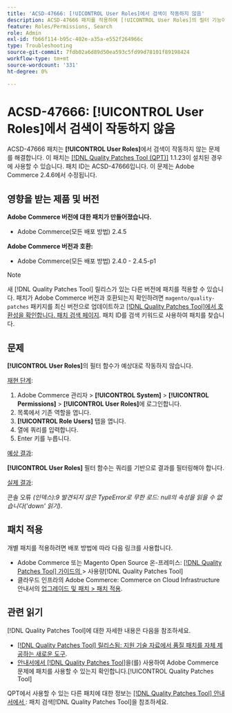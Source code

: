 ```yaml
---
title: 'ACSD-47666: [!UICONTROL User Roles]에서 검색이 작동하지 않음'
description: ACSD-47666 패치를 적용하여 [!UICONTROL User Roles]의 필터 기능이 예상대로 작동하지 않는 Adobe Commerce 문제를 해결합니다.
feature: Roles/Permissions, Search
role: Admin
exl-id: fb66f114-b95c-402e-a35a-e552f264966c
type: Troubleshooting
source-git-commit: 7fdb02a6d89d50ea593c5fd99d78101f89198424
workflow-type: tm+mt
source-wordcount: '331'
ht-degree: 0%

---
```


# ACSD-47666: **[!UICONTROL User Roles]**&#x200B;에서 검색이 작동하지 않음

ACSD-47666 패치는 **[!UICONTROL User Roles]**&#x200B;에서 검색이 작동하지 않는 문제를 해결합니다. 이 패치는 [[!DNL Quality Patches Tool (QPT)]](https://experienceleague.adobe.com/ko/docs/commerce-operations/tools/quality-patches-tool/quality-patches-tool-to-self-serve-quality-patches) 1.1.23이 설치된 경우에 사용할 수 있습니다. 패치 ID는 ACSD-47666입니다. 이 문제는 Adobe Commerce 2.4.6에서 수정됩니다.

## 영향을 받는 제품 및 버전

**Adobe Commerce 버전에 대한 패치가 만들어졌습니다.**

* Adobe Commerce(모든 배포 방법) 2.4.5

**Adobe Commerce 버전과 호환:**

* Adobe Commerce(모든 배포 방법) 2.4.0 - 2.4.5-p1

>[!NOTE]
>
>새 [!DNL Quality Patches Tool] 릴리스가 있는 다른 버전에 패치를 적용할 수 있습니다. 패치가 Adobe Commerce 버전과 호환되는지 확인하려면 `magento/quality-patches` 패키지를 최신 버전으로 업데이트하고 [[!DNL Quality Patches Tool]에서 호환성을 확인합니다. 패치 검색 페이지](https://experienceleague.adobe.com/tools/commerce-quality-patches/index.html?lang=ko). 패치 ID를 검색 키워드로 사용하여 패치를 찾습니다.

## 문제

**[!UICONTROL User Roles]**&#x200B;의 필터 함수가 예상대로 작동하지 않습니다.

<u>재현 단계</u>:

1. Adobe Commerce 관리자 > **[!UICONTROL System]** > **[!UICONTROL Permissions]** > **[!UICONTROL User Roles]**&#x200B;에 로그인합니다.
1. 목록에서 기존 역할을 엽니다.
1. **[!UICONTROL Role Users]** 탭을 엽니다.
1. 열에 쿼리를 입력합니다.
1. Enter 키를 누릅니다.

<u>예상 결과</u>:

**[!UICONTROL User Roles]** 필터 함수는 쿼리를 기반으로 결과를 필터링해야 합니다.

<u>실제 결과</u>:

콘솔 오류 _(인덱스):9 발견되지 않은 TypeError로 무한 로드: null의 속성을 읽을 수 없습니다(&#39;down&#39; 읽기)_.

## 패치 적용

개별 패치를 적용하려면 배포 방법에 따라 다음 링크를 사용합니다.

* Adobe Commerce 또는 Magento Open Source 온-프레미스: [[!DNL Quality Patches Tool]  가이드의 ](/help/tools/quality-patches-tool/usage.md)> 사용량[!DNL Quality Patches Tool]
* 클라우드 인프라의 Adobe Commerce: Commerce on Cloud Infrastructure 안내서의 [업그레이드 및 패치 > 패치 적용](https://experienceleague.adobe.com/docs/commerce-cloud-service/user-guide/develop/upgrade/apply-patches.html?lang=ko). 

## 관련 읽기

[!DNL Quality Patches Tool]에 대한 자세한 내용은 다음을 참조하세요.

* [[!DNL Quality Patches Tool] 릴리스됨: 지원 기술 자료에서 품질 패치를 자체 제공하는 새로운 도구](https://experienceleague.adobe.com/ko/docs/commerce-operations/tools/quality-patches-tool/quality-patches-tool-to-self-serve-quality-patches).
* [ 안내서에서  [!DNL Quality Patches Tool]](/help/tools/quality-patches-tool/patches-available-in-qpt/check-patch-for-magento-issue-with-magento-quality-patches.md)을(를) 사용하여 Adobe Commerce 문제에 패치를 사용할 수 있는지 확인합니다.[!UICONTROL Quality Patches Tool]


QPT에서 사용할 수 있는 다른 패치에 대한 정보는 [[!DNL Quality Patches Tool] 안내서에서 ](https://experienceleague.adobe.com/tools/commerce-quality-patches/index.html?lang=ko): 패치 검색[!DNL Quality Patches Tool]을 참조하세요.
